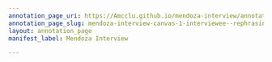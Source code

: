 ```yaml
---
annotation_page_uri: https://Amcclu.github.io/mendoza-interview/annotations/mendoza-interview-canvas-1-interviewee--rephrasing-question.json
annotation_page_slug: mendoza-interview-canvas-1-interviewee--rephrasing-question
layout: annotation_page
manifest_label: Mendoza Interview

---
```

